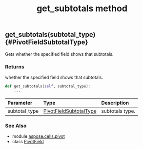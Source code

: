 ﻿---
title: get_subtotals method
second_title: Aspose.Cells for Python via .NET API References
description: 
type: docs
weight: 60
url: /aspose.cells.pivot/pivotfield/get_subtotals/
is_root: false
---

## get_subtotals(subtotal_type) {#PivotFieldSubtotalType}

Gets whether the specified field shows that subtotals.


### Returns 


whether the specified field shows that subtotals.


```python
def get_subtotals(self, subtotal_type):
    ...
```


| Parameter | Type | Description |
| :- | :- | :- |
| subtotal_type | [PivotFieldSubtotalType](/cells/python-net/aspose.cells.pivot/pivotfieldsubtotaltype) | subtotals type. |



### See Also
* module [aspose.cells.pivot](../../)
* class [PivotField](/cells/python-net/aspose.cells.pivot/pivotfield)
